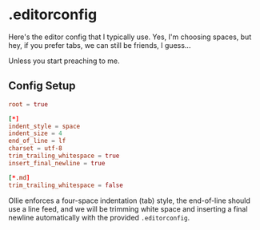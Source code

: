 # .editorconfig

Here's the editor config that I typically use.
Yes, I'm choosing spaces, but hey, if you prefer tabs, we can still be friends, I guess...

Unless you start preaching to me.

## Config Setup

```conf
root = true

[*]
indent_style = space
indent_size = 4
end_of_line = lf
charset = utf-8
trim_trailing_whitespace = true
insert_final_newline = true

[*.md]
trim_trailing_whitespace = false
```

Ollie enforces a four-space indentation (tab) style, the end-of-line should use a line feed, and we will be trimming white space and inserting a final newline automatically with the provided `.editorconfig`.
